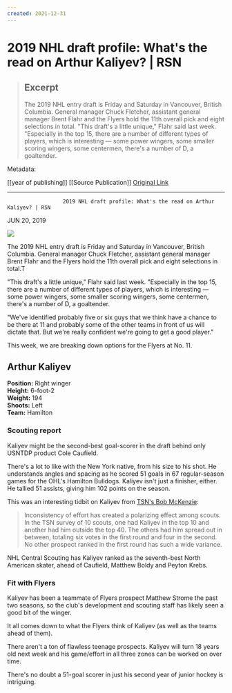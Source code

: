 ```yaml
---
created: 2021-12-31
---
```


# 2019 NHL draft profile: What's the read on Arthur Kaliyev? | RSN

> ## Excerpt
> The 2019 NHL entry draft is Friday and Saturday in Vancouver, British Columbia. General manager Chuck Fletcher, assistant general manager Brent Flahr and the Flyers hold the 11th overall pick and eight selections in total.
"This draft's a little unique," Flahr said last week. "Especially in the top 15, there are a number of different types of players, which is interesting — some power wingers, some smaller scoring wingers, some centermen, there's a number of D, a goaltender.



Metadata: 

[[year of publishing]]
[[Source Publication]]
[Original Link](chrome-extension://pcmpcfapbekmbjjkdalcgopdkipoggdi/_generated_background_page.html)

---
                      2019 NHL draft profile: What's the read on Arthur Kaliyev? | RSN

JUN 20, 2019


![](https://www.nbcsports.com/sites/rsnunited/files/styles/article_hero_image/public/archive/assets_article/philadelphia/2019/06/20/brandon_taylor_ohl_images_arthur_kaliyev.jpg)


The 2019 NHL entry draft is Friday and Saturday in Vancouver, British Columbia. General manager Chuck Fletcher, assistant general manager Brent Flahr and the Flyers hold the 11th overall pick and eight selections in total.T

"This draft's a little unique," Flahr said last week. "Especially in the top 15, there are a number of different types of players, which is interesting — some power wingers, some smaller scoring wingers, some centermen, there's a number of D, a goaltender.

"We've identified probably five or six guys that we think have a chance to be there at 11 and probably some of the other teams in front of us will dictate that. But we're really confident we're going to get a good player."

This week, we are breaking down options for the Flyers at No. 11.

## **Arthur Kaliyev**

**Position:** Right winger  
**Height:** 6-foot-2  
**Weight:** 194  
**Shoots:** Left  
**Team:** Hamilton

### **Scouting report**

Kaliyev might be the second-best goal-scorer in the draft behind only USNTDP product Cole Caufield.

There's a lot to like with the New York native, from his size to his shot. He understands angles and spacing as he scored 51 goals in 67 regular-season games for the OHL's Hamilton Bulldogs. Kaliyev isn't just a finisher, either. He tallied 51 assists, giving him 102 points on the season.

This was an interesting tidbit on Kaliyev from [TSN's Bob McKenzie](https://www.tsn.ca/americans-set-to-dominate-first-round-of-the-nhl-draft-1.1323878):

> Inconsistency of effort has created a polarizing effect among scouts. In the TSN survey of 10 scouts, one had Kaliyev in the top 10 and another had him outside the top 40. The others had him spread out in between, totaling six votes in the first round and four in the second. No other prospect ranked in the first round has such a wide variance.

NHL Central Scouting has Kaliyev ranked as the seventh-best North American skater, ahead of Caufield, Matthew Boldy and Peyton Krebs.

### **Fit with Flyers**

Kaliyev has been a teammate of Flyers prospect Matthew Strome the past two seasons, so the club's development and scouting staff has likely seen a good bit of the winger.

It all comes down to what the Flyers think of Kaliyev (as well as the teams ahead of them).

There aren't a ton of flawless teenage prospects. Kaliyev will turn 18 years old next week and his game/effort in all three zones can be worked on over time.

There's no doubt a 51-goal scorer in just his second year of junior hockey is intriguing.